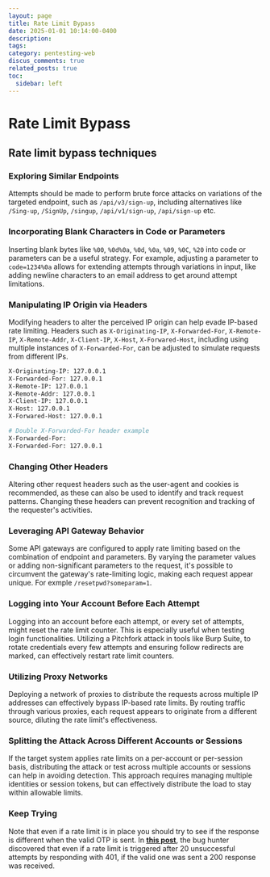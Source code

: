 ```yaml
---
layout: page
title: Rate Limit Bypass
date: 2025-01-01 10:14:00-0400
description:
tags:
category: pentesting-web
discus_comments: true
related_posts: true
toc:
  sidebar: left
---
```


# Rate Limit Bypass

## Rate limit bypass techniques

### Exploring Similar Endpoints

Attempts should be made to perform brute force attacks on variations of the targeted endpoint, such as `/api/v3/sign-up`, including alternatives like `/Sing-up`, `/SignUp`, `/singup`, `/api/v1/sign-up`, `/api/sign-up` etc.

### Incorporating Blank Characters in Code or Parameters

Inserting blank bytes like `%00`, `%0d%0a`, `%0d`, `%0a`, `%09`, `%0C`, `%20` into code or parameters can be a useful strategy. For example, adjusting a parameter to `code=1234%0a` allows for extending attempts through variations in input, like adding newline characters to an email address to get around attempt limitations.

### Manipulating IP Origin via Headers

Modifying headers to alter the perceived IP origin can help evade IP-based rate limiting. Headers such as `X-Originating-IP`, `X-Forwarded-For`, `X-Remote-IP`, `X-Remote-Addr`, `X-Client-IP`, `X-Host`, `X-Forwared-Host`, including using multiple instances of `X-Forwarded-For`, can be adjusted to simulate requests from different IPs.

```bash
X-Originating-IP: 127.0.0.1
X-Forwarded-For: 127.0.0.1
X-Remote-IP: 127.0.0.1
X-Remote-Addr: 127.0.0.1
X-Client-IP: 127.0.0.1
X-Host: 127.0.0.1
X-Forwared-Host: 127.0.0.1

# Double X-Forwarded-For header example
X-Forwarded-For:
X-Forwarded-For: 127.0.0.1
```

### Changing Other Headers

Altering other request headers such as the user-agent and cookies is recommended, as these can also be used to identify and track request patterns. Changing these headers can prevent recognition and tracking of the requester's activities.

### Leveraging API Gateway Behavior

Some API gateways are configured to apply rate limiting based on the combination of endpoint and parameters. By varying the parameter values or adding non-significant parameters to the request, it's possible to circumvent the gateway's rate-limiting logic, making each request appear unique. For exmple `/resetpwd?someparam=1`.

### Logging into Your Account Before Each Attempt

Logging into an account before each attempt, or every set of attempts, might reset the rate limit counter. This is especially useful when testing login functionalities. Utilizing a Pitchfork attack in tools like Burp Suite, to rotate credentials every few attempts and ensuring follow redirects are marked, can effectively restart rate limit counters.

### Utilizing Proxy Networks

Deploying a network of proxies to distribute the requests across multiple IP addresses can effectively bypass IP-based rate limits. By routing traffic through various proxies, each request appears to originate from a different source, diluting the rate limit's effectiveness.

### Splitting the Attack Across Different Accounts or Sessions

If the target system applies rate limits on a per-account or per-session basis, distributing the attack or test across multiple accounts or sessions can help in avoiding detection. This approach requires managing multiple identities or session tokens, but can effectively distribute the load to stay within allowable limits.

### Keep Trying

Note that even if a rate limit is in place you should try to see if the response is different when the valid OTP is sent. In [**this post**](https://mokhansec.medium.com/the-2-200-ato-most-bug-hunters-overlooked-by-closing-intruder-too-soon-505f21d56732), the bug hunter discovered that even if a rate limit is triggered after 20 unsuccessful attempts by responding with 401, if the valid one was sent a 200 response was received.

